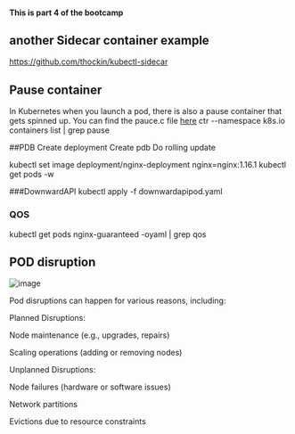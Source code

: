 #### This is part 4 of the bootcamp

## another Sidecar container example 
https://github.com/thockin/kubectl-sidecar

## Pause container 
In Kubernetes when you launch a pod, there is also a pause container that gets spinned up. You can find the pauce.c file [here]()
ctr --namespace k8s.io containers list | grep pause


##PDB
Create deployment
Create pdb
Do rolling update

kubectl set image deployment/nginx-deployment nginx=nginx:1.16.1
kubectl get pods -w

###DownwardAPI
kubectl apply -f downwardapipod.yaml


### QOS 
kubectl get pods nginx-guaranteed -oyaml | grep qos

## POD disruption

![image](https://github.com/user-attachments/assets/2405adcb-0882-466a-aaac-c6ae8245b5ca)

Pod disruptions can happen for various reasons, including:

Planned Disruptions: 


Node maintenance (e.g., upgrades, repairs)

Scaling operations (adding or removing nodes)

Unplanned Disruptions:

Node failures (hardware or software issues)

Network partitions

Evictions due to resource constraints
